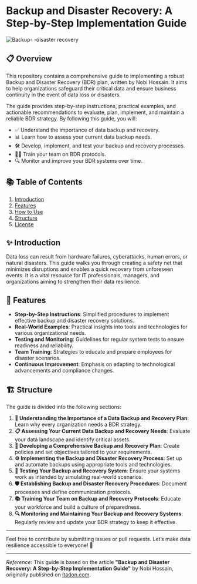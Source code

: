 # Backup and Disaster Recovery: A Step-by-Step Implementation Guide

![Backup- -disaster recovery](https://github.com/user-attachments/assets/558020ac-70e7-4727-94e1-90328bfa2911)

## 📋 Overview
This repository contains a comprehensive guide to implementing a robust Backup and Disaster Recovery (BDR) plan, written by Nobi Hossain. It aims to help organizations safeguard their critical data and ensure business continuity in the event of data loss or disasters.

The guide provides step-by-step instructions, practical examples, and actionable recommendations to evaluate, plan, implement, and maintain a reliable BDR strategy. By following this guide, you will:

- ✅ Understand the importance of data backup and recovery.
- 📊 Learn how to assess your current data backup needs.
- 🛠️ Develop, implement, and test your backup and recovery processes.
- 👩‍💻 Train your team on BDR protocols.
- 🔍 Monitor and improve your BDR systems over time.

## 📚 Table of Contents
1. [Introduction](#introduction)
2. [Features](#features)
3. [How to Use](#how-to-use)
4. [Structure](#structure)
5. [License](#license)

## ✨ Introduction
Data loss can result from hardware failures, cyberattacks, human errors, or natural disasters. This guide walks you through creating a safety net that minimizes disruptions and enables a quick recovery from unforeseen events. It is a vital resource for IT professionals, managers, and organizations aiming to strengthen their data resilience.

## 🌟 Features
- **Step-by-Step Instructions**: Simplified procedures to implement effective backup and disaster recovery solutions.
- **Real-World Examples**: Practical insights into tools and technologies for various organizational needs.
- **Testing and Monitoring**: Guidelines for regular system tests to ensure readiness and reliability.
- **Team Training**: Strategies to educate and prepare employees for disaster scenarios.
- **Continuous Improvement**: Emphasis on adapting to technological advancements and compliance changes.

## 🏗️ Structure
The guide is divided into the following sections:

1. **🧠 Understanding the Importance of a Data Backup and Recovery Plan**: Learn why every organization needs a BDR strategy.
2. **📋 Assessing Your Current Data Backup and Recovery Needs**: Evaluate your data landscape and identify critical assets.
3. **📝 Developing a Comprehensive Backup and Recovery Plan**: Create policies and set objectives tailored to your requirements.
4. **⚙️ Implementing the Backup and Disaster Recovery Process**: Set up and automate backups using appropriate tools and technologies.
5. **🔄 Testing Your Backup and Recovery System**: Ensure your systems work as intended by simulating real-world scenarios.
6. **🛡️ Establishing Backup and Disaster Recovery Procedures**: Document processes and define communication protocols.
7. **📚 Training Your Team on Backup and Recovery Protocols**: Educate your workforce and build a culture of preparedness.
8. **🔍 Monitoring and Maintaining Your Backup and Recovery Systems**: Regularly review and update your BDR strategy to keep it effective.

---

Feel free to contribute by submitting issues or pull requests. Let’s make data resilience accessible to everyone! 🌟

---

*Reference*: This guide is based on the article **"Backup and Disaster Recovery: A Step-by-Step Implementation Guide"** by Nobi Hossain, originally published on [itadon.com](https://itadon.com).
